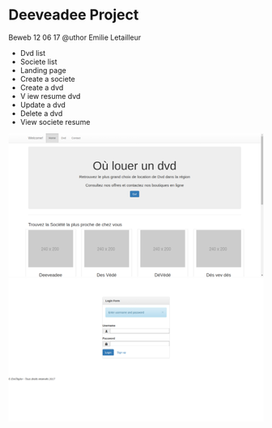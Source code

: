 # Deeveadee Project

Beweb 12 06 17
@uthor Emilie Letailleur



- Dvd list
- Societe list
- Landing page
- Create a societe
- Create a dvd
- V iew resume dvd
- Update a dvd
- Delete a dvd
- View societe resume


<img src="assets/img/screen1.png?raw=true" />
<img src="assets/img/screen2.png?raw=true" />
